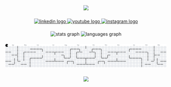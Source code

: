 <div align="center">
  <img height="35" src="https://media.giphy.com/media/Tl7sK6IaEQdVcCVD7i/giphy.gif?cid=ecf05e47ebk0nd85t9wzjt7tj08exl5ibs8v4vwcx00ijghp&ep=v1_stickers_related&rid=giphy.gif&ct=ts"  />
</div>

###

<div align="center">
  <a href="https://www.linkedin.com/in/laura-almeida-765a55185/" target="_blank">
    <img src="https://img.shields.io/static/v1?message=LinkedIn&logo=linkedin&label=&color=0077B5&logoColor=white&labelColor=&style=for-the-badge" height="31" alt="linkedin logo"  />
  </a>
  <a href="https://www.youtube.com/@LauraAlmeida-d4h" target="_blank">
    <img src="https://img.shields.io/static/v1?message=Youtube&logo=youtube&label=&color=FF0000&logoColor=white&labelColor=&style=for-the-badge" height="31" alt="youtube logo"  />
  </a>
  <a href="https://www.instagram.com/oddlauraink/" target="_blank">
    <img src="https://img.shields.io/static/v1?message=Instagram&logo=instagram&label=&color=E4405F&logoColor=white&labelColor=&style=for-the-badge" height="31" alt="instagram logo"  />
  </a>
</div>

###

<div align="center">
  <img src="https://github-readme-stats.vercel.app/api?username=ifLauraAlmeida&hide_title=false&hide_rank=false&show_icons=true&include_all_commits=true&count_private=true&disable_animations=false&theme=moltack&locale=pt-br&hide_border=false&order=1" height="133" alt="stats graph"  />
  <img src="https://github-readme-stats.vercel.app/api/top-langs?username=ifLauraAlmeida&locale=pt-br&hide_title=false&layout=compact&card_width=320&langs_count=5&theme=moltack&hide_border=true&order=2" height="133" alt="languages graph"  />
</div>

###

<picture>
  <source media="(prefers-color-scheme: dark)" srcset="https://raw.githubusercontent.com/ifLauraAlmeida/ifLauraAlmeida/output/pacman-contribution-graph-dark.svg">
  <source media="(prefers-color-scheme: light)" srcset="https://raw.githubusercontent.com/ifLauraAlmeida/ifLauraAlmeida/output/pacman-contribution-graph.svg">
  <img alt="pacman contribution graph" src="https://raw.githubusercontent.com/ifLauraAlmeida/ifLauraAlmeida/output/pacman-contribution-graph.svg">
</picture>

###

<div align="center">
  <img src="https://profile-counter.glitch.me/ifLauraAlmeida/count.svg?"  />
</div>

###
